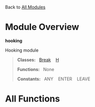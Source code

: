 Back to [All Modules](https://pyrustic.github.io/blob/master/docs/modules/README.md#readme)

# Module Overview

**hooking**
 
Hooking module

> **Classes:** &nbsp; [Break](https://pyrustic.github.io/blob/master/docs/modules/content/hooking/content/classes/Break.md#class-break) &nbsp;&nbsp; [H](https://pyrustic.github.io/blob/master/docs/modules/content/hooking/content/classes/H.md#class-h)
>
> **Functions:** &nbsp; None
>
> **Constants:** &nbsp; ANY &nbsp;&nbsp; ENTER &nbsp;&nbsp; LEAVE

# All Functions




